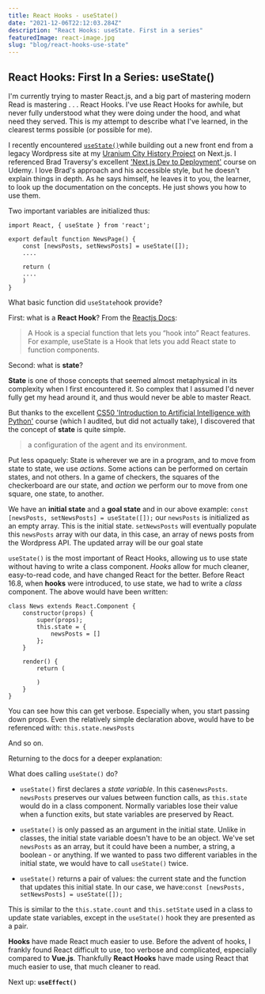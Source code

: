 ```yaml
---
title: React Hooks - useState()
date: "2021-12-06T22:12:03.284Z"
description: "React Hooks: useState. First in a series"
featuredImage: react-image.jpg
slug: "blog/react-hooks-use-state"
---
```

[comment]: <> (https://daringfireball.net/projects/markdown/syntax#link)
[comment]: <> (Photo Credit <a href="https://unsplash.com/@lautaroandreani?utm_source=unsplash&utm_medium=referral&utm_content=creditCopyText">Lautaro Andreani</a> on <a href="https://unsplash.com/s/photos/javascript?utm_source=unsplash&utm_medium=referral&utm_content=creditCopyText">Unsplash</a>
  )

## React Hooks: First In a Series: useState()

I'm currently trying to master React.js, and a big part of mastering modern Read is mastering . . . React Hooks. I've use React Hooks for awhile, but never fully understood what they were doing under the hood, and what need they served. This is my attempt to describe what I've learned, in the clearest terms possible (or possible for me). 

I recently encountered [`useState()`](https://reactjs.org/docs/hooks-state.html)while building out a new front end from a legacy Wordpress site at my [Uranium City History Project](https://uraniumcity-history.com) on Next.js. I referenced Brad Traversy's excellent ['Next.js Dev to Deployment'](https://www.udemy.com/course/nextjs-dev-to-deployment) course on Udemy. I love Brad's approach and his accessible style, but he doesn't explain things in depth. As he says himself, he leaves it to you, the learner, to look up the documentation on the concepts. He just shows you how to use them. 

Two important variables are initialized thus: 

```
import React, { useState } from 'react';

export default function NewsPage() {
    const [newsPosts, setNewsPosts] = useState([]);
    ....

    return (
    ....
    )
}
```

What basic function did `useState`hook provide? 

First: what is a **React Hook**?
From the [Reactjs Docs](https://reactjs.org/docs/hooks-state.html): 
> A Hook is a special function that lets you “hook into” React features. For example, useState is a Hook that lets you add React state to function components. 


Second: what is **state**? 

**State** is one of those concepts that seemed almost metaphysical in its complexity when I first encountered it. So complex that I assumed I'd never fully get my head around it, and thus would never be able to master React.  

But thanks to the excellent [CS50 'Introduction to Artificial Intelligence with Python'](https://cs50.harvard.edu/ai/2020/) course (which I audited, but did not actually take), I discovered that the concept of **state** is quite simple. 

> a configuration of the agent and its environment. 

Put less opaquely: State is wherever we are in a program, and to move from state to state, we use *actions*. Some actions can be performed on certain states, and not others. In a game of checkers, the squares of the checkerboard are our state, and *action* we perform our to move from one square, one state, to another. 

We have an **initial state** and a **goal state** and in our above example: 
`const [newsPosts, setNewsPosts] = useState([]);`
our `newsPosts` is initialized as an empty array. This is the initial state. `setNewsPosts` will eventually populate this `newsPosts` array with our data, in this case, an array of news posts from the Wordpress API. 
The updated array will be our goal state

`useState()` is the most important of React Hooks, allowing us to use state without having to write a class component. *Hooks* allow for much cleaner, easy-to-read code, and have changed React for the better. Before React 16.8, when **hooks** were introduced, to use state, we had to write a *class* component. The above would have been written: 

```
class News extends React.Component {
    constructor(props) {
        super(props); 
        this.state = {
            newsPosts = []
        };
    }

    render() {
        return (
            
        )
    }
}
```

You can see how this can get verbose. Especially when, you start passing down props. Even the relatively simple declaration above, would have to be referenced with: 
`this.state.newsPosts`

And so on. 

Returning to the docs for a deeper explanation:

What does calling `useState()` do? 

- `useState()` first declares a *state variable*. In this case`newsPosts`. `newsPosts` preserves our values between function calls, as `this.state` would do in a class component. Normally variables lose their value when a function exits, but state variables are preserved by React. 

- `useState()` is only passed as an argument in the initial state. Unlike in classes, the initial state variable doesn't have to be an object. We've set `newsPosts` as an array, but it could have been a number, a string, a boolean - or anything. If we wanted to pass two different variables in the initial state, we would have to call `useState()` twice. 

- `useState()` returns a pair of values: the current state and the function that updates this initial state. In our case, we have:`const [newsPosts, setNewsPosts] = useState([]);`

This is similar to the `this.state.count` and `this.setState` used in a class to update state variables, except in the `useState()` hook they are presented as a pair. 

**Hooks** have made React much easier to use. Before the advent of hooks, I frankly found React difficult to use, too verbose and complicated, especially compared to **Vue.js**. Thankfully **React Hooks** have made using React that much easier to use, that much cleaner to read. 

Next up: **`useEffect()`**